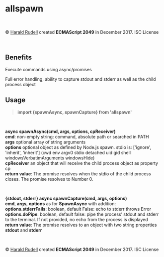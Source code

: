 <h1>allspawn</h1>
<p>&emsp;</p>
<p>© <a href=http://haraldrudell.com>Harald Rudell</a> created <strong>ECMAScript 2049</strong> in December 2017. ISC License</p>
<p>&emsp;</p>

<h2>Benefits</h2>
<p>Execute commands using async/promises</p>
<p>Full error handling, ability to capture stdout and stderr as well as the child process object</p>

<h2>Usage</h2>
<blockquote><strong>import {spawnAsync, spawnCapture} from 'allspawn'</strong></blockquote>
<p>&emsp;</p>
<p><strong>async spawnAsync(cmd, args, options, cpReceiver)</strong><br />
<strong>cmd</strong>: non-empty string: command, absolute path or searched in PATH<br />
<strong>args</strong> optional array of string arguments<br />
<strong>options</strong> optional object as defined by Node.js spawn. stdio is: ['ignore', 'inherit', 'inherit'] (cwd env argv0 stdio detached uid gid shell windowsVerbatimArguments windowsHide)<br />
<strong>cpReceiver</strong> an object that will receive the child process object as property cp<br />
<strong>return value</strong>: The promise resolves when the stdio of the child process closes. The promise resolves to Number 0.</p>
<p>&emsp;</p>

<p><strong>{stdout, stderr} async spawnCapture(cmd, args, options)</strong><br />
<strong>cmd</strong>, <strong>args</strong>, <strong>options</strong> as for <strong>SpawnAsync</strong> with addition:<br />
<strong>options.stderrFails</strong>: boolean, default False: echo to stderr throws Error<br />
<strong>options.doPipe</strong>: boolean, default false: pipe the process’ stdout and stderr to the terminal. If not provided, no echo from the process is displayed<br />
<strong>return value</strong>: The promise resolves to an object with two string properties <strong>stdout</strong> and <strong>stderr</strong></p>
<p>&emsp;</p>

<p>© <a href=http://haraldrudell.com>Harald Rudell</a> created <strong>ECMAScript 2049</strong> in December 2017. ISC License</p>
